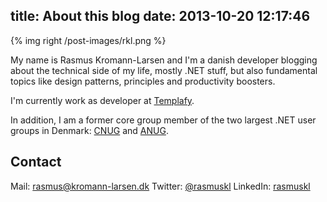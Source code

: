 title: About this blog
date: 2013-10-20 12:17:46
---

{% img right /post-images/rkl.png %}

My name is Rasmus Kromann-Larsen and I'm a danish developer blogging about the technical side of my life, mostly .NET stuff, but also fundamental topics like design patterns, principles and productivity boosters.

I'm currently work as developer at [Templafy](http://www.templafy.com).

In addition, I am a former core group member of the two largest .NET user groups in Denmark: [CNUG](http://www.cnug.dk) and [ANUG](http://www.anug.dk).

## Contact

Mail: [rasmus@kromann-larsen.dk](mailto:rasmus@kromann-larsen.dk)
Twitter: [@rasmuskl](http://twitter.com/rasmuskl)
LinkedIn: [rasmuskl](http://www.linkedin.com/in/rasmuskl)
